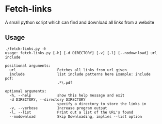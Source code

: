 Fetch-links
===========

A small python script which can find and download all links from a website

Usage
-----
```
./fetch-links.py -h
usage: fetch-links.py [-h] [-d DIRECTORY] [-v] [-l] [--nodownload] url include

positional arguments:
  url                   Fetches all links from url given
  include               list include patterns here Example: include pdf:
                        .*\.pdf

optional arguments:
  -h, --help            show this help message and exit
  -d DIRECTORY, --directory DIRECTORY
                        specify a directory to store the links in
  -v, --verbose         Increase program output
  -l, --list            Print out a list of the URL's found
  --nodownload          Skip Downloading, implies --list option
